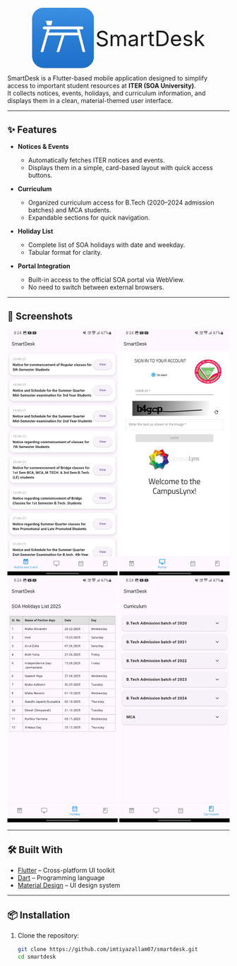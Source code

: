 <p align="center">
  <img src="assets/logo.png" alt="Logo" width="140" style="vertical-align: middle;"/>
  <span style="vertical-align: middle;"><font size="30" style="vertical-align: middle;">SmartDesk</font></span>
</p>


SmartDesk is a Flutter-based mobile application designed to simplify access to important student resources at **ITER (SOA University)**.  
It collects notices, events, holidays, and curriculum information, and displays them in a clean, material-themed user interface.  

---

## ✨ Features  

- **Notices & Events**  
  - Automatically fetches ITER notices and events.  
  - Displays them in a simple, card-based layout with quick access buttons.  

- **Curriculum**  
  - Organized curriculum access for B.Tech (2020–2024 admission batches) and MCA students.  
  - Expandable sections for quick navigation.  

- **Holiday List**  
  - Complete list of SOA holidays with date and weekday.  
  - Tabular format for clarity.  

- **Portal Integration**  
  - Built-in access to the official SOA portal via WebView.  
  - No need to switch between external browsers.  

---

## 📸 Screenshots  
<img src="screenshots/notices.jpg" width="250" />  
<img src="screenshots/portal.jpg" width="250" /> 
<img src="screenshots/holidays.jpg" width="250" />    
<img src="screenshots/curriculum.jpg" width="250" /> 

---

## 🛠️ Built With  
- [Flutter](https://flutter.dev/) – Cross-platform UI toolkit  
- [Dart](https://dart.dev/) – Programming language  
- [Material Design](https://m3.material.io/) – UI design system  

---

## 📦 Installation  

1. Clone the repository:  
   ```bash
   git clone https://github.com/imtiyazallam07/smartdesk.git
   cd smartdesk
   ```
